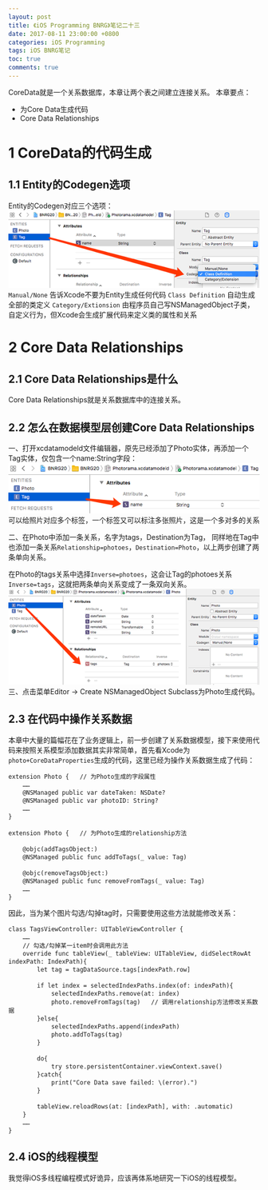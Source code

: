 ```yaml
---
layout: post
title: 《iOS Programming BNRG》笔记二十三
date: 2017-08-11 23:00:00 +0800
categories: iOS Programming
tags: iOS BNRG笔记
toc: true
comments: true
---
```

CoreData就是一个关系数据库，本章让两个表之间建立连接关系。
本章要点：
- 为Core Data生成代码
- Core Data Relationships
<!-- more -->

# 1 CoreData的代码生成
## 1.1 Entity的Codegen选项
Entity的Codegen对应三个选项：
![](0811iOSProgrammingBNRG23/img01.png)
`Manual/None`   告诉Xcode不要为Entity生成任何代码
`Class Definition`  自动生成全部的类定义
`Category/Extionsion`   由程序员自己写NSManagedObject子类，自定义行为，但Xcode会生成扩展代码来定义类的属性和关系

# 2 Core Data Relationships
## 2.1 Core Data Relationships是什么
Core Data Relationships就是关系数据库中的连接关系。

## 2.2 怎么在数据模型层创建Core Data Relationships
一、打开xcdatamodeld文件编辑器，原先已经添加了Photo实体，再添加一个Tag实体，仅包含一个name:String字段：
![](0811iOSProgrammingBNRG23/img02.png)
可以给照片对应多个标签，一个标签又可以标注多张照片，这是一个多对多的关系

二、在Photo中添加一条关系，名字为tags，Destination为Tag，
同样地在Tag中也添加一条关系`Relationship=photoes`，`Destination=Photo`，以上两步创建了两条单向关系。

在Photo的tags关系中选择`Inverse=photoes`，这会让Tag的photoes关系`Inverse=tags`，这就把两条单向关系变成了一条双向关系。
![](0811iOSProgrammingBNRG23/img03.png)
三、点击菜单Editor -> Create NSManagedObject Subclass为Photo生成代码。

## 2.3 在代码中操作关系数据
本章中大量的篇幅花在了业务逻辑上，前一步创建了关系数据模型，接下来使用代码来按照关系模型添加数据其实非常简单，首先看Xcode为`photo+CoreDataProperties`生成的代码，这里已经为操作关系数据生成了代码：
``` objc
extension Photo {	// 为Photo生成的字段属性
    ……
    @NSManaged public var dateTaken: NSDate?
    @NSManaged public var photoID: String?
    ……
}

extension Photo {	// 为Photo生成的relationship方法

    @objc(addTagsObject:)
    @NSManaged public func addToTags(_ value: Tag)

    @objc(removeTagsObject:)
    @NSManaged public func removeFromTags(_ value: Tag)
    ……
}
```
因此，当为某个图片勾选/勾掉tag时，只需要使用这些方法就能修改关系：
``` objc
class TagsViewController: UITableViewController {
    ……
    // 勾选/勾掉某一item时会调用此方法
    override func tableView(_ tableView: UITableView, didSelectRowAt indexPath: IndexPath){
        let tag = tagDataSource.tags[indexPath.row]
        
        if let index = selectedIndexPaths.index(of: indexPath){
            selectedIndexPaths.remove(at: index)
            photo.removeFromTags(tag)   // 调用relationship方法修改关系数据
        }else{
            selectedIndexPaths.append(indexPath)
            photo.addToTags(tag)
        }
        
        do{
            try store.persistentContainer.viewContext.save()
        }catch{
            print("Core Data save failed: \(error).")
        }
        
        tableView.reloadRows(at: [indexPath], with: .automatic)
    }
    ……
}
```
## 2.4 iOS的线程模型
我觉得iOS多线程编程模式好诡异，应该再体系地研究一下iOS的线程模型。